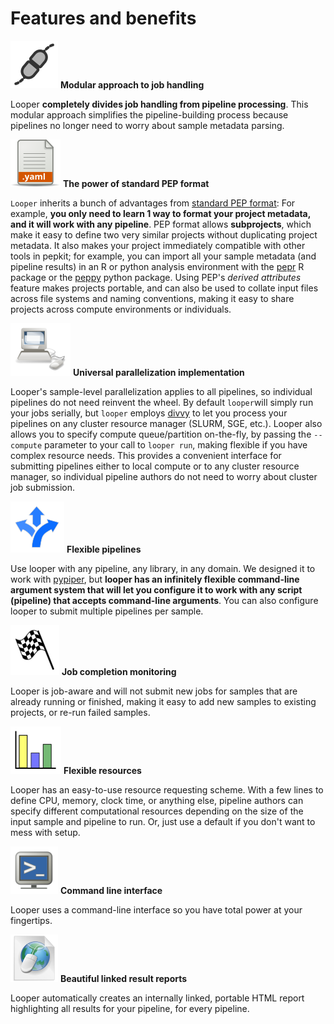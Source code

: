 # Features and benefits

[cli]: img/cli.svg
[computing]: img/computing.svg
[flexible_pipelines]: img/flexible_pipelines.svg
[job_monitoring]: img/job_monitoring.svg
[resources]: img/resources.svg
[subprojects]: img/subprojects.svg
[collate]: img/collate.svg
[file_yaml]: img/file_yaml.svg
[html]: img/HTML.svg
[modular]: img/modular.svg


![modular][modular] **Modular approach to job handling** 

Looper **completely divides job handling from pipeline processing**. This modular approach simplifies the pipeline-building process because pipelines no longer need to worry about sample metadata parsing. 

![file_yaml][file_yaml] **The power of standard PEP format**

`Looper` inherits a bunch of advantages from [standard PEP format](http://pepkit.github.io): For example, **you only need to learn 1 way to format your project metadata, and it will work with any pipeline**. PEP format allows **subprojects**, which make it easy to define two very similar projects without duplicating project metadata. It also makes your project immediately compatible with other tools in pepkit; for example, you can import all your sample metadata (and pipeline results) in an R or python analysis environment with the [pepr](https://github.com/pepkit/pepr) R package or the [peppy](https://github.com/pepkit/peppy) python package. Using PEP's *derived attributes* feature makes projects portable, and can also be used to collate input files across file systems and naming conventions, making it easy to share projects across compute environments or individuals.


![computing][computing] **Universal parallelization implementation**

Looper's sample-level parallelization applies to all pipelines, so individual pipelines do not need reinvent the wheel. By default `looper`will simply run your jobs serially, but `looper` employs [divvy](http://code.databio.org/divvy) to let you process your pipelines on any cluster resource manager (SLURM, SGE, etc.). Looper also allows you to specify compute queue/partition on-the-fly, by passing the ``--compute`` parameter to your call to ``looper run``, making flexible if you have complex resource needs. This provides a convenient interface for submitting pipelines either to local compute or to any cluster resource manager, so individual pipeline authors do not need to worry about cluster job submission.

![flexible_pipelines][flexible_pipelines] **Flexible pipelines** 

Use looper with any pipeline, any library, in any domain. We designed it to work with [pypiper](http://code.databio.org/pypiper), but **looper has an infinitely flexible command-line argument system that will let you configure it to work with any script (pipeline) that accepts command-line arguments**. You can also configure looper to submit multiple pipelines per sample.


![job_monitoring][job_monitoring] **Job completion monitoring**  

Looper is job-aware and will not submit new jobs for samples that are already running or finished, making it easy to add new samples to existing projects, or re-run failed samples.


![resources][resources] **Flexible resources**  

Looper has an easy-to-use resource requesting scheme. With a few lines to define CPU, memory, clock time, or anything else, pipeline authors can specify different computational resources depending on the size of the input sample and pipeline to run. Or, just use a default if you don't want to mess with setup.

![cli][cli] **Command line interface**

Looper uses a command-line interface so you have total power at your fingertips.

![html][html] **Beautiful linked result reports**

Looper automatically creates an internally linked, portable HTML report highlighting all results for your pipeline, for every pipeline.


